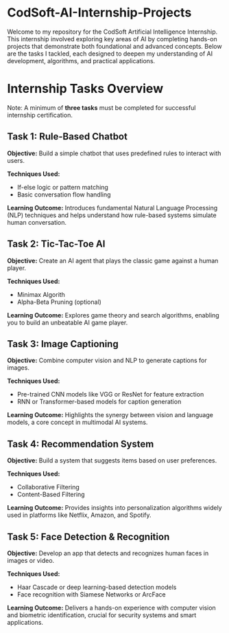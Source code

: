# CodSoft-AI-Internship-Projects
Welcome to my repository for the CodSoft Artificial Intelligence Internship. This internship involved exploring key areas of AI by completing hands-on projects that demonstrate both foundational and advanced concepts. Below are the tasks I tackled, each designed to deepen my understanding of AI development, algorithms, and practical applications.
# Internship Tasks Overview
Note: A minimum of **three tasks** must be completed for successful internship certification.
## Task 1: Rule-Based Chatbot
**Objective:** Build a simple chatbot that uses predefined rules to interact with users.

**Techniques Used:**
- If-else logic or pattern matching
- Basic conversation flow handling

**Learning Outcome:** Introduces fundamental Natural Language Processing (NLP) techniques and helps understand how rule-based systems simulate human conversation.
## Task 2: Tic-Tac-Toe AI
**Objective:** Create an AI agent that plays the classic game against a human player.

**Techniques Used:**
- Minimax Algorith
- Alpha-Beta Pruning (optional)

**Learning Outcome:** Explores game theory and search algorithms, enabling you to build an unbeatable AI game player.
## Task 3: Image Captioning
**Objective:** Combine computer vision and NLP to generate captions for images.

**Techniques Used:**
- Pre-trained CNN models like VGG or ResNet for feature extraction
- RNN or Transformer-based models for caption generation

**Learning Outcome:** Highlights the synergy between vision and language models, a core concept in multimodal AI systems.
## Task 4: Recommendation System
**Objective:** Build a system that suggests items based on user preferences.

**Techniques Used:**
- Collaborative Filtering
- Content-Based Filtering

**Learning Outcome:** Provides insights into personalization algorithms widely used in platforms like Netflix, Amazon, and Spotify.
## Task 5: Face Detection & Recognition
**Objective:** Develop an app that detects and recognizes human faces in images or video.

**Techniques Used:**
- Haar Cascade or deep learning-based detection models
- Face recognition with Siamese Networks or ArcFace

**Learning Outcome:** Delivers a hands-on experience with computer vision and biometric identification, crucial for security systems and smart applications.
